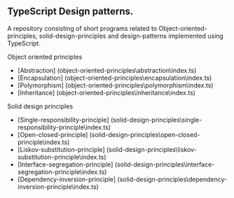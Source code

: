 ## TypeScript Design patterns.

A repository consisting of short programs related to Object-oriented-principles, solid-design-principles and design-patterns implemented using TypeScript.

Object oriented principles

- [Abstraction] (object-oriented-principles\abstraction\index.ts)
- [Encapsulation] (object-oriented-principles\encapsulation\index.ts)
- [Polymorphism] (object-oriented-principles\polymorphism\index.ts)
- [Inheritance] (object-oriented-principles\inheritance\index.ts)

Solid design principles

- [Single-responsibility-principle] (solid-design-principles\single-responsibility-principle\index.ts)
- [Open-closed-principle] (solid-design-principles\open-closed-principle\index.ts)
- [Liskov-substitution-principle] (solid-design-principles\liskov-substitution-principle\index.ts)
- [Interface-segregation-principle] (solid-design-principles\interface-segregation-principle\index.ts)
- [Dependency-inversion-principle] (solid-design-principles\dependency-inversion-principle\index.ts)
